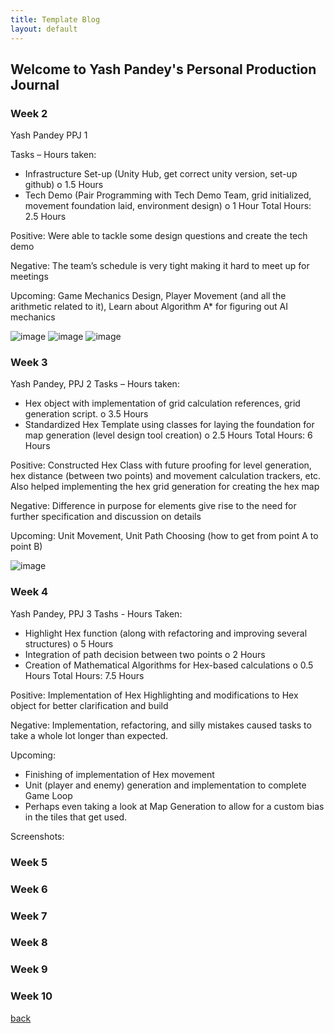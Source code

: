 ```yaml
---
title: Template Blog
layout: default
---
```


## Welcome to Yash Pandey's Personal Production Journal

### Week 2
Yash Pandey PPJ 1

Tasks – Hours taken:
-	Infrastructure Set-up (Unity Hub, get correct unity version, set-up github)
o	1.5 Hours
-	Tech Demo (Pair Programming with Tech Demo Team, grid initialized, movement foundation laid, environment design)
o	1 Hour
Total Hours: 2.5 Hours

Positive: Were able to tackle some design questions and create the tech demo

Negative: The team’s schedule is very tight making it hard to meet up for meetings

Upcoming: Game Mechanics Design, Player Movement (and all the arithmetic related to it), Learn about Algorithm A* for figuring out AI mechanics


![image](https://user-images.githubusercontent.com/39490762/114806322-8fd70c80-9d72-11eb-8a57-ea4659fd6558.png)
![image](https://user-images.githubusercontent.com/39490762/114806339-9796b100-9d72-11eb-99a5-a5e611054354.png)
![image](https://user-images.githubusercontent.com/39490762/114806345-99607480-9d72-11eb-8890-702de08b7aa3.png)

### Week 3
Yash Pandey, PPJ 2
Tasks – Hours taken:
-	Hex object with implementation of grid calculation references, grid generation script.
o	3.5 Hours
-	Standardized Hex Template using classes for laying the foundation for map generation (level design tool creation)
o	2.5 Hours
Total Hours: 6 Hours

Positive: Constructed Hex Class with future proofing for level generation, hex distance (between two points) and movement calculation trackers, etc. Also helped implementing the hex grid generation for creating the hex map

Negative: Difference in purpose for elements give rise to the need for further specification and discussion on details

Upcoming: Unit Movement, Unit Path Choosing (how to get from point A to point B)



![image](https://user-images.githubusercontent.com/39490762/115772490-2d3acd80-a37d-11eb-9a70-d568f68a69f5.png)

### Week 4
Yash Pandey, PPJ 3
Tashs - Hours Taken:
- Highlight Hex function (along with refactoring and improving several structures)
o 5 Hours
- Integration of path decision between two points
o 2 Hours
- Creation of Mathematical Algorithms for Hex-based calculations
o 0.5 Hours
Total Hours: 7.5 Hours

Positive: Implementation of Hex Highlighting and modifications to Hex object for better clarification and build

Negative: Implementation, refactoring, and silly mistakes caused tasks to take a whole lot longer than expected. 

Upcoming: 
- Finishing of implementation of Hex movement
- Unit (player and enemy) generation and implementation to complete Game Loop
- Perhaps even taking a look at Map Generation to allow for a custom bias in the tiles that get used.

Screenshots:






### Week 5

### Week 6

### Week 7

### Week 8

### Week 9

### Week 10

[back](Blogs.html)
